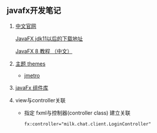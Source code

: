 javafx开发笔记
---
1. [中文官网](https://openjfx.cn/)
    
    [JavaFX jdk11以后的下载地址](https://openjfx.cn/dl/)

    [JavaFX 8 教程 （中文）](http://code.makery.ch/library/javafx-8-tutorial/zh-cn/)
1. [主题 themes](https://www.delftstack.com/howto/java/java-fx-themes/)

    * [jmetro](https://pixelduke.com/java-javafx-theme-jmetro/)
1. [javaFx 组件库](https://github.com/sshahine/JFoenix)
1. view与controller关联

    * 指定 fxml与控制器(controller class) 建立关联
      ```xml
      fx:controller="milk.chat.client.LoginController"
      ```
